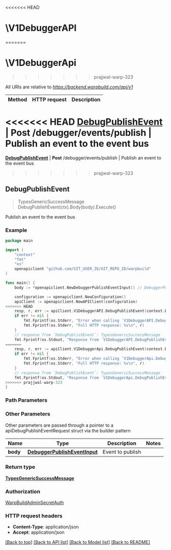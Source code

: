 <<<<<<< HEAD
# \V1DebuggerAPI
=======
# \V1DebuggerApi
>>>>>>> prajjwal-warp-323

All URIs are relative to *https://backend.warpbuild.com/api/v1*

Method | HTTP request | Description
------------- | ------------- | -------------
<<<<<<< HEAD
[**DebugPublishEvent**](V1DebuggerAPI.md#DebugPublishEvent) | **Post** /debugger/events/publish | Publish an event to the event bus
=======
[**DebugPublishEvent**](V1DebuggerApi.md#DebugPublishEvent) | **Post** /debugger/events/publish | Publish an event to the event bus
>>>>>>> prajjwal-warp-323



## DebugPublishEvent

> TypesGenericSuccessMessage DebugPublishEvent(ctx).Body(body).Execute()

Publish an event to the event bus

### Example

```go
package main

import (
    "context"
    "fmt"
    "os"
    openapiclient "github.com/GIT_USER_ID/GIT_REPO_ID/warpbuild"
)

func main() {
    body := *openapiclient.NewDebuggerPublishEventInput() // DebuggerPublishEventInput | Event to publish

    configuration := openapiclient.NewConfiguration()
    apiClient := openapiclient.NewAPIClient(configuration)
<<<<<<< HEAD
    resp, r, err := apiClient.V1DebuggerAPI.DebugPublishEvent(context.Background()).Body(body).Execute()
    if err != nil {
        fmt.Fprintf(os.Stderr, "Error when calling `V1DebuggerAPI.DebugPublishEvent``: %v\n", err)
        fmt.Fprintf(os.Stderr, "Full HTTP response: %v\n", r)
    }
    // response from `DebugPublishEvent`: TypesGenericSuccessMessage
    fmt.Fprintf(os.Stdout, "Response from `V1DebuggerAPI.DebugPublishEvent`: %v\n", resp)
=======
    resp, r, err := apiClient.V1DebuggerApi.DebugPublishEvent(context.Background()).Body(body).Execute()
    if err != nil {
        fmt.Fprintf(os.Stderr, "Error when calling `V1DebuggerApi.DebugPublishEvent``: %v\n", err)
        fmt.Fprintf(os.Stderr, "Full HTTP response: %v\n", r)
    }
    // response from `DebugPublishEvent`: TypesGenericSuccessMessage
    fmt.Fprintf(os.Stdout, "Response from `V1DebuggerApi.DebugPublishEvent`: %v\n", resp)
>>>>>>> prajjwal-warp-323
}
```

### Path Parameters



### Other Parameters

Other parameters are passed through a pointer to a apiDebugPublishEventRequest struct via the builder pattern


Name | Type | Description  | Notes
------------- | ------------- | ------------- | -------------
 **body** | [**DebuggerPublishEventInput**](DebuggerPublishEventInput.md) | Event to publish | 

### Return type

[**TypesGenericSuccessMessage**](TypesGenericSuccessMessage.md)

### Authorization

[WarpBuildAdminSecretAuth](../README.md#WarpBuildAdminSecretAuth)

### HTTP request headers

- **Content-Type**: application/json
- **Accept**: application/json

[[Back to top]](#) [[Back to API list]](../README.md#documentation-for-api-endpoints)
[[Back to Model list]](../README.md#documentation-for-models)
[[Back to README]](../README.md)

